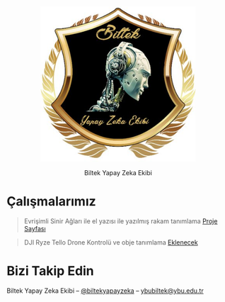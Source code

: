 <p align="center">
  <img src="ReadmeFiles/logo.jpg" width="350" title="hover text">
</p>

<p align="center"> Biltek Yapay Zeka Ekibi </p>

# Çalışmalarımız

> Evrişimli Sinir Ağları ile el yazısı ile yazılmış rakam tanımlama [Proje Sayfası](https://github.com/aybubiltek/yapayzeka/tree/master/Handwriting_Digits_Recognition_Using_CNN)

> DJI Ryze Tello Drone Kontrolü ve obje tanımlama [Eklenecek](https://github.com/aybubiltek/yapayzeka/)


# Bizi Takip Edin

Biltek Yapay Zeka Ekibi – [@biltekyapayzeka](https://twitter.com/biltekyapayzeka) – ybubiltek@ybu.edu.tr
